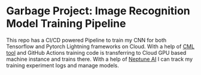 # Garbage Project: Image Recognition Model Training Pipeline
This repo has a CI/CD powered Pipeline to train my CNN for both Tensorflow and Pytorch Lightning frameworks on Cloud. 
With a help of [CML tool](cml.dev/) and GitHub Actions training code is transferring to Cloud GPU based machine instance and trains there.
With a help of [Neptune AI](neptune.ai/) I can track my training experiment logs and manage models.
